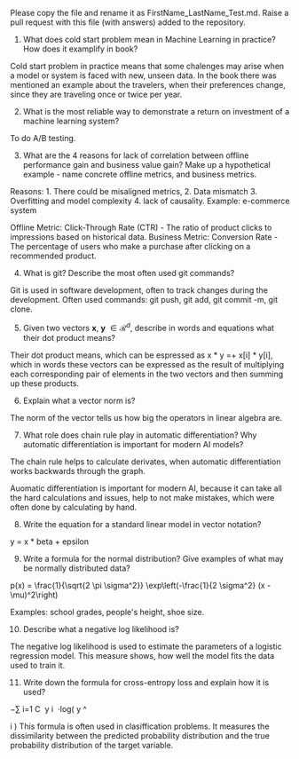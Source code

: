 Please copy the file and rename it as FirstName_LastName_Test.md. Raise a pull request with this file (with answers) added to the repository. 

1. What does cold start problem mean in Machine Learning in practice? How does it examplify in book?

Cold start problem in practice means that some chalenges may arise when a model or system is faced with new, unseen data. In the book there was mentioned an example about the travelers, when their preferences change, since they are traveling once or twice per year.

2. What is the most reliable way to demonstrate a return on investment of a machine learning system?

To do A/B testing.

3. What are the 4 reasons for lack of correlation between offline performance gain and business value gain? Make up a hypothetical example - name concrete offline metrics, and business metrics. 

Reasons: 1. There could be misaligned metrics, 2. Data mismatch 3. Overfitting and model complexity 4. lack of causality.
Example: e-commerce system

Offline Metric: Click-Through Rate (CTR) - The ratio of product clicks to impressions based on historical data.
Business Metric: Conversion Rate - The percentage of users who make a purchase after clicking on a recommended product.

4. What is git? Describe the most often used git commands?

Git is used in software development, often to track changes during the development. Often used commands: git push, git add, git commit -m, git clone.

5. Given two vectors $\mathbf{x}$, $\mathbf{y}$ $\in \mathcal{R}^{d}$, describe in words and equations what their dot product means?

Their dot product means, which can be espressed as x * y =+ x[i] * y[i], which in words these vectors can be expressed as the result of multiplying each corresponding pair of elements in the two vectors and then summing up these products.

6. Explain what a vector norm is?

The norm of the vector tells us how big the operators in linear algebra are. 

7. What role does chain rule play in automatic differentiation? Why automatic differentiation is important for modern AI
models?

The chain rule helps to calculate derivates, when automatic differentiation works backwards through the graph.

Auomatic differentiation is important for modern AI, because it can take all the hard calculations and issues, help to not make mistakes, which were often done by calculating by hand. 

8. Write the equation for a standard linear model in vector notation?

y = x * beta + epsilon

9. Write a formula for the normal distribution? Give examples of what may be normally distributed data? 

p(x) = \frac{1}{\sqrt{2 \pi \sigma^2}} \exp\left(-\frac{1}{2 \sigma^2} (x - \mu)^2\right)

Examples: school grades, people's height, shoe size.

10. Describe what a negative log likelihood is?

The negative log likelihood is used to estimate the parameters of a logistic regression model. This measure shows, how well the model fits the data used to train it. 

11. Write down the formula for cross-entropy loss and explain how it is used?

−∑ 
i=1
C
​
 y 
i
​
 ⋅log( 
y
^
​
  
i
) This formula is often used in clasiffication problems. It measures the dissimilarity between the predicted probability distribution and the true probability distribution of the target variable. 
